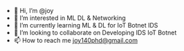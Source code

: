 - 👋 Hi, I’m @joy
- 👀 I’m interested in ML DL & Networking
- 🌱 I’m currently learning ML & DL for IoT Botnet IDS
- 💞️ I’m looking to collaborate on Developing IDS IoT Botnet
- 📫 How to reach me joy140phd@gmail.com

<!---
joy140phd/joy140phd is a ✨ special ✨ repository because its `README.md` (this file) appears on your GitHub profile.
You can click the Preview link to take a look at your changes.
--->
